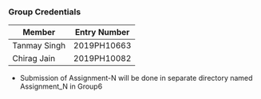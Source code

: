 ### Group Credentials


| Member        | Entry Number  |
| ------------- |:-------------:| 
| Tanmay Singh  | 2019PH10663   | 
| Chirag Jain   | 2019PH10082   |  


* Submission of Assignment-N will be done in separate directory named Assignment_N in Group6 

